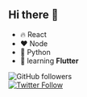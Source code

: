 ## Hi there 👋

- 🔥 React
- ❤ Node
- 👑 Python
- 🌱 learning **Flutter**


![GitHub followers](https://img.shields.io/github/followers/dasunx?label=Follow&style=social) <br/>
<a href="https://twitter.com/dasunxz"><img alt="Twitter Follow" src="https://img.shields.io/twitter/follow/dasunxz?style=social"> </a>


<!--
**Dasunx/dasunx** is a ✨ _special_ ✨ repository because its `README.md` (this file) appears on your GitHub profile.

Here are some ideas to get you started:

- 🔭 I’m currently working on ...
- 🌱 I’m currently learning ...
- 👯 I’m looking to collaborate on ...
- 🤔 I’m looking for help with ...
- 💬 Ask me about ...
- 📫 How to reach me: ...
- 😄 Pronouns: ...
- ⚡ Fun fact: ...
-->
